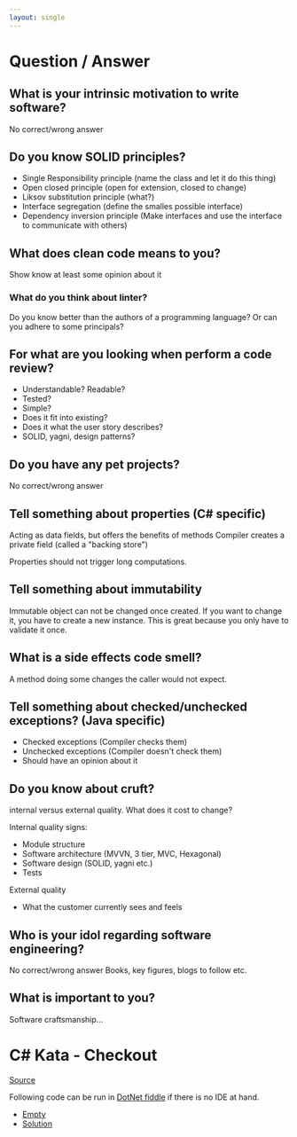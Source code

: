 ```yaml
---
layout: single
---
```


# Question / Answer
## What is your intrinsic motivation to write software?
No correct/wrong answer

## Do you know SOLID principles?

- Single Responsibility principle (name the class and let it do this thing)
- Open closed principle (open for extension, closed to change)
- Liksov substitution principle (what?)
- Interface segregation (define the smalles possible interface)
- Dependency inversion principle (Make interfaces and use the interface to communicate with others)

## What does clean code means to you? 
Show know at least some opinion about it

### What do you think about linter? 
Do you know better than the authors of a programming language? Or can you adhere to some principals?

## For what are you looking when perform a code review?
- Understandable? Readable?
- Tested?
- Simple?
- Does it fit into existing?
- Does it what the user story describes? 
- SOLID, yagni, design patterns?

## Do you have any pet projects?
No correct/wrong answer

## Tell something about properties (C# specific)
Acting as data fields, but offers the benefits of methods
Compiler creates a private field (called a "backing store")

Properties should not trigger long computations. 

## Tell something about immutability
Immutable object can not be changed once created. If you want to change it, you have to create a new instance. 
This is great because you only have to validate it once. 

## What is a side effects code smell?
A method doing some changes the caller would not expect. 

## Tell something about checked/unchecked exceptions? (Java specific)
* Checked exceptions (Compiler checks them)
* Unchecked exceptions (Compiler doesn't check them)
* Should have an opinion about it

## Do you know about cruft?
internal versus external quality. What does it cost to change?

Internal quality signs:

* Module structure
* Software architecture (MVVN, 3 tier, MVC, Hexagonal)
* Software design (SOLID, yagni etc.)
* Tests

External quality
* What the customer currently sees and feels

## Who is your idol regarding software engineering?
No correct/wrong answer
Books, key figures, blogs to follow etc.

## What is important to you?
Software craftsmanship...
 
# C# Kata - Checkout
[Source](https://github.com/asierba/Katas.CSharp)

Following code can be run in [DotNet fiddle](https://dotnetfiddle.net/) if there is no IDE at hand. 

* [Empty](./Kata-Empty.cs)
* [Solution](./Kata-Solution.cs)
